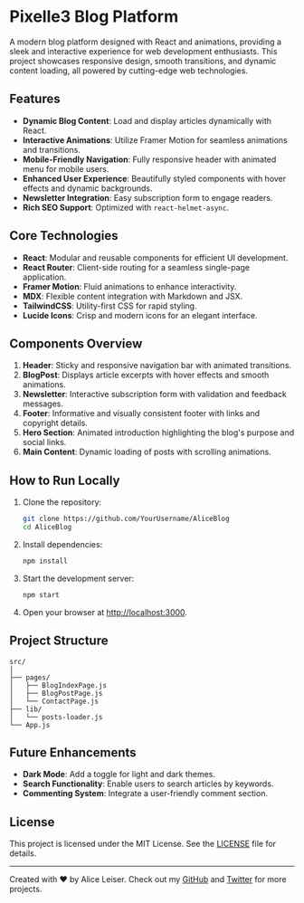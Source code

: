 
# Pixelle3 Blog Platform

A modern blog platform designed with React and animations, providing a sleek and interactive experience for web development enthusiasts. This project showcases responsive design, smooth transitions, and dynamic content loading, all powered by cutting-edge web technologies.

## Features

- **Dynamic Blog Content**: Load and display articles dynamically with React.
- **Interactive Animations**: Utilize Framer Motion for seamless animations and transitions.
- **Mobile-Friendly Navigation**: Fully responsive header with animated menu for mobile users.
- **Enhanced User Experience**: Beautifully styled components with hover effects and dynamic backgrounds.
- **Newsletter Integration**: Easy subscription form to engage readers.
- **Rich SEO Support**: Optimized with `react-helmet-async`.

## Core Technologies

- **React**: Modular and reusable components for efficient UI development.
- **React Router**: Client-side routing for a seamless single-page application.
- **Framer Motion**: Fluid animations to enhance interactivity.
- **MDX**: Flexible content integration with Markdown and JSX.
- **TailwindCSS**: Utility-first CSS for rapid styling.
- **Lucide Icons**: Crisp and modern icons for an elegant interface.

## Components Overview

1. **Header**: Sticky and responsive navigation bar with animated transitions.
2. **BlogPost**: Displays article excerpts with hover effects and smooth animations.
3. **Newsletter**: Interactive subscription form with validation and feedback messages.
4. **Footer**: Informative and visually consistent footer with links and copyright details.
5. **Hero Section**: Animated introduction highlighting the blog's purpose and social links.
6. **Main Content**: Dynamic loading of posts with scrolling animations.

## How to Run Locally

1. Clone the repository:
   ```bash
   git clone https://github.com/YourUsername/AliceBlog
   cd AliceBlog
   ```

2. Install dependencies:
   ```bash
   npm install
   ```

3. Start the development server:
   ```bash
   npm start
   ```

4. Open your browser at [http://localhost:3000](http://localhost:3000).

## Project Structure

```
src/
│ 
├── pages/
│   ├── BlogIndexPage.js
│   ├── BlogPostPage.js
│   └── ContactPage.js
├── lib/
│   └── posts-loader.js
└── App.js
```

## Future Enhancements

- **Dark Mode**: Add a toggle for light and dark themes.
- **Search Functionality**: Enable users to search articles by keywords.
- **Commenting System**: Integrate a user-friendly comment section.

## License

This project is licensed under the MIT License. See the [LICENSE](LICENSE) file for details.

---

Created with ❤️ by Alice Leiser. Check out my [GitHub](https://github.com/AliKelDev) and [Twitter](https://x.com/AliLeisR) for more projects.

